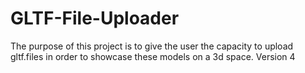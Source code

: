 # GLTF-File-Uploader
The purpose of this project is to give the user the capacity to upload gltf.files in order to showcase these models on a 3d space. Version 4
